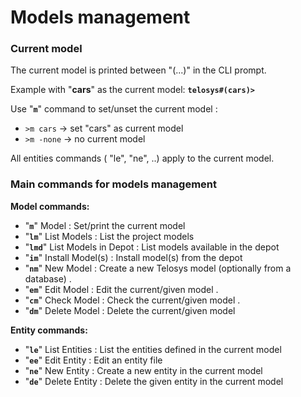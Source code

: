 # Models management

### Current model

The current model is printed between "(...)" in the CLI prompt.

Example with "**cars**" as the current model:  **`telosys#(cars)>`**

Use "**`m`**" command to set/unset the current model :&#x20;

* `>m cars`  -> set "cars" as current model&#x20;
* `>m -none`  -> no current model&#x20;

All entities commands ( "le", "ne", ..) apply to the current model.

### Main commands for models management&#x20;

**Model commands:**&#x20;

* "**`m`**" Model : Set/print the current model&#x20;
* "**`lm`**" List Models : List the project models&#x20;
* "**`lmd`**" List Models in Depot : List models available in the depot&#x20;
* "**`im`**" Install Model(s) : Install model(s) from the depot&#x20;
* "**`nm`**" New Model : Create a new Telosys model (optionally from a database) .
* "**`em`**" Edit Model : Edit the current/given model .
* "**`cm`**" Check Model : Check the current/given model .
* "**`dm`**" Delete Model : Delete the current/given model&#x20;

**Entity commands:**&#x20;

* "**`le`**" List Entities : List the entities defined in the current model&#x20;
* "**`ee`**" Edit Entity : Edit an entity file&#x20;
* "**`ne`**" New Entity : Create a new entity in the current model&#x20;
* "**`de`**" Delete Entity : Delete the given entity in the current model

